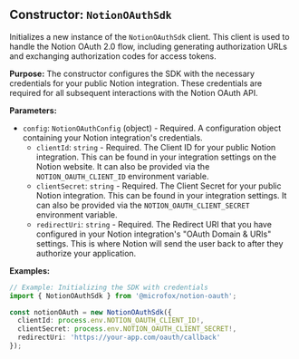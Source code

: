 ## Constructor: `NotionOAuthSdk`

Initializes a new instance of the `NotionOAuthSdk` client. This client is used to handle the Notion OAuth 2.0 flow, including generating authorization URLs and exchanging authorization codes for access tokens.

**Purpose:**
The constructor configures the SDK with the necessary credentials for your public Notion integration. These credentials are required for all subsequent interactions with the Notion OAuth API.

**Parameters:**

- `config`: `NotionOAuthConfig` (object) - Required. A configuration object containing your Notion integration's credentials.
  - `clientId`: `string` - Required. The Client ID for your public Notion integration. This can be found in your integration settings on the Notion website. It can also be provided via the `NOTION_OAUTH_CLIENT_ID` environment variable.
  - `clientSecret`: `string` - Required. The Client Secret for your public Notion integration. This can be found in your integration settings. It can also be provided via the `NOTION_OAUTH_CLIENT_SECRET` environment variable.
  - `redirectUri`: `string` - Required. The Redirect URI that you have configured in your Notion integration's "OAuth Domain & URIs" settings. This is where Notion will send the user back to after they authorize your application.

**Examples:**

```typescript
// Example: Initializing the SDK with credentials
import { NotionOAuthSdk } from '@microfox/notion-oauth';

const notionOAuth = new NotionOAuthSdk({
  clientId: process.env.NOTION_OAUTH_CLIENT_ID!,
  clientSecret: process.env.NOTION_OAUTH_CLIENT_SECRET!,
  redirectUri: 'https://your-app.com/oauth/callback'
});
```